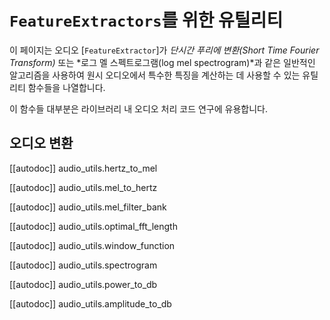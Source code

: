 <!--Copyright 2023 The HuggingFace Team. All rights reserved.

Licensed under the Apache License, Version 2.0 (the "License"); you may not use this file except in compliance with
the License. You may obtain a copy of the License at

http://www.apache.org/licenses/LICENSE-2.0

Unless required by applicable law or agreed to in writing, software distributed under the License is distributed on
an "AS IS" BASIS, WITHOUT WARRANTIES OR CONDITIONS OF ANY KIND, either express or implied. See the License for the
specific language governing permissions and limitations under the License.

⚠️ Note that this file is in Markdown but contain specific syntax for our doc-builder (similar to MDX) that may not be
rendered properly in your Markdown viewer.

-->

# `FeatureExtractors`를 위한 유틸리티

이 페이지는 오디오 [`FeatureExtractor`]가 *단시간 푸리에 변환(Short Time Fourier Transform)* 또는 *로그 멜 스펙트로그램(log mel spectrogram)*과 같은 일반적인 알고리즘을 사용하여 원시 오디오에서 특수한 특징을 계산하는 데 사용할 수 있는 유틸리티 함수들을 나열합니다.

이 함수들 대부분은 라이브러리 내 오디오 처리 코드 연구에 유용합니다.

## 오디오 변환

[[autodoc]] audio_utils.hertz_to_mel

[[autodoc]] audio_utils.mel_to_hertz

[[autodoc]] audio_utils.mel_filter_bank

[[autodoc]] audio_utils.optimal_fft_length

[[autodoc]] audio_utils.window_function

[[autodoc]] audio_utils.spectrogram

[[autodoc]] audio_utils.power_to_db

[[autodoc]] audio_utils.amplitude_to_db
